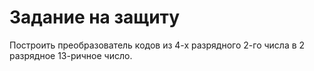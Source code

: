 # Задание на защиту

Построить преобразователь кодов из 4-х разрядного 2-го числа в 2 разрядное 13-ричное число.
